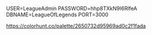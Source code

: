 USER=LeagueAdmin
PASSWORD=hhp8TXkN9I6RlfeA
DBNAME=LeagueOfLegends
PORT=3000

https://colorhunt.co/palette/2650732d95969ad0c2f1fada